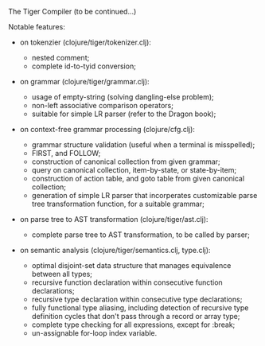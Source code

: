 The Tiger Compiler (to be continued...)

Notable features:

- on tokenzier (clojure/tiger/tokenizer.clj):
  - nested comment;
  - complete id-to-tyid conversion;

- on grammar (clojure/tiger/grammar.clj):
  - usage of empty-string (solving dangling-else problem);
  - non-left associative comparison operators;
  - suitable for simple LR parser (refer to the Dragon book);

- on context-free grammar processing (clojure/cfg.clj):
  - grammar structure validation (useful when a terminal is misspelled);
  - FIRST, and FOLLOW;
  - construction of canonical collection from given grammar;
  - query on canonical collection, item-by-state, or state-by-item;
  - construction of action table, and goto table from given canonical
    collection;
  - generation of simple LR parser that incorperates customizable parse
    tree transformation function, for a suitable grammar;

- on parse tree to AST transformation (clojure/tiger/ast.clj):
  - complete parse tree to AST transformation, to be called by parser;

- on semantic analysis (clojure/tiger/semantics.clj, type.clj):
  - optimal disjoint-set data structure that manages equivalence between all
    types;
  - recursive function declaration within consecutive function declarations;
  - recursive type declaration within consecutive type declarations;
  - fully functional type aliasing, including detection of recursive type
    definition cycles that don't pass through a record or array type;
  - complete type checking for all expressions, except for :break;
  - un-assignable for-loop index variable.
